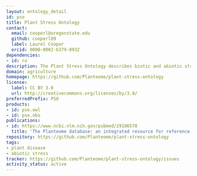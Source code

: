 ```yaml
---
layout: ontology_detail
id: pso
title: Plant Stress Ontology
contact:
  email: cooperl@oregonstate.edu
  github: cooperl09
  label: Laurel Cooper
  orcid: 0000-0002-6379-8932
dependencies:
- id: ro
description: The Plant Stress Ontology describes biotic and abiotic stresses that a plant may encounter.
domain: agriculture
homepage: https://github.com/Planteome/plant-stress-ontology
license:
  label: CC BY 3.0
  url: http://creativecommons.org/licenses/by/3.0/
preferredPrefix: PSO
products:
- id: pso.owl
- id: pso.obo
publications:
- id: https://www.ncbi.nlm.nih.gov/pubmed/29186578
  title: 'The Planteome database: an integrated resource for reference ontologies, plant genomics and phenomics.'
repository: https://github.com/Planteome/plant-stress-ontology
tags:
- plant disease
- abiotic stress
tracker: https://github.com/Planteome/plant-stress-ontology/issues
activity_status: active
---
```

